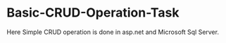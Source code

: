# Basic-CRUD-Operation-Task
Here Simple CRUD operation is done in asp.net and Microsoft Sql Server.
